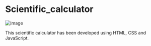 # Scientific_calculator
![image](https://github.com/mai420/Scientific_calculator/assets/99639678/7ff7ed45-f15d-466c-bcee-0ab25c99d102)

This scientific calculator has been developed using HTML, CSS and JavaScript.

